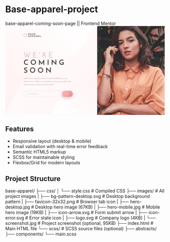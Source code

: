 # Base-apparel-project
base-apparel-coming-soon-page || Frontend Mentor
![Preview](images/screenshot.jpg)

## Features
- Responsive layout (desktop & mobile)
- Email validation with real-time error feedback
- Semantic HTML5 markup
- SCSS for maintainable styling
- Flexbox/Grid for modern layouts

## Project Structure
base-apparel/
├── css/
│ └── style.css # Compiled CSS
├── images/ # All project images
|  ├── bg-pattern-desktop.svg # Desktop background pattern
|  ├── favicon-32x32.png # Browser tab icon
|  ├── hero-desktop.jpg # Desktop hero image (67KB)
|  ├── hero-mobile.jpg # Mobile hero image (19KB)
|  ├── icon-arrow.svg # Form submit arrow
|  ├── icon-error.svg # Error state icon
|  ├── logo.svg # Company logo (4KB)
|  └── screenshot.jpg # Project screenshot (optional, 95KB)
├── index.html # Main HTML file
└── scss/ # SCSS source files (optional)
├── abstracts/
├── components/
└── main.scss
